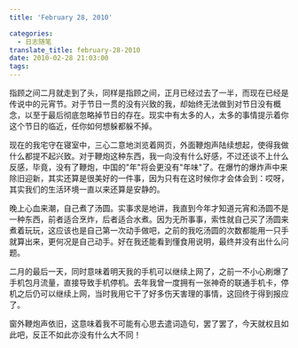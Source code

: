 ```yaml
---
title: 'February 28, 2010'

categories:
  - 日志随笔
translate_title: february-28-2010
date: 2010-02-28 21:03:00
tags:
---
```


指顾之间二月就走到了头，同样是指顾之间，正月已经过去了一半，而现在已经是传说中的元宵节。对于节日一贯的没有兴致的我，却始终无法做到对节日没有概念，以至于最后彻底忽略掉节日的存在。现实中有太多的人，太多的事情提示着你这个节日的临近，任你如何想躲都躲不掉。

现在的我宅守在寝室中，三心二意地浏览着网页，外面鞭炮声陆续想起，使得我做什么都提不起兴致。对于鞭炮这种东西，我一向没有什么好感，不过还谈不上什么反感，毕竟，没有了鞭炮，中国的"年"将会更没有"年味"了。在爆竹的爆炸声中来除旧迎新，其实还算是很美好的一件事，因为只有在这时候你才会体会到：哎呀，其实我们的生活环境一直以来还算是安静的。

晚上心血来潮，自己煮了汤圆。实事求是地讲，我直到今年才知道元宵和汤圆不是一种东西，前者适合烹炸，后者适合水煮。因为无所事事，索性就自己买了汤圆来煮着玩玩，这应该也是自己第一次动手做吧，之前的我吃汤圆的次数都能用一只手就算出来，更何况是自己动手。好在我还能看到懂食用说明，最终并没有出什么问题。

二月的最后一天，同时意味着明天我的手机可以继续上网了，之前一不小心刷爆了手机包月流量，直接导致手机停机。去年我曾一度拥有一张神奇的联通手机卡，停机之后仍可以继续上网，当时我用它干了好多伤天害理的事情，这回终于得到报应了。

窗外鞭炮声依旧，这意味着我不可能有心思去遣词造句，罢了罢了，今天就权且如此吧，反正不如此亦没有什么大不同！